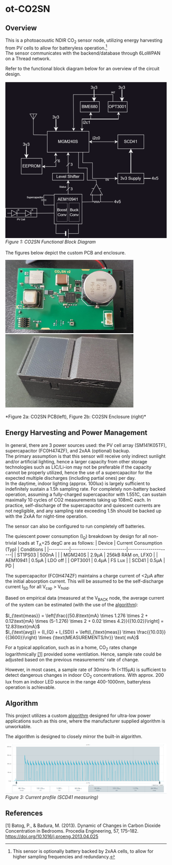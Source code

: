 # ot-CO2SN
 
## Overview

This is a photoacoustic NDIR CO<sub>2</sub> sensor node, utilizing energy harvesting from PV cells to allow for batteryless operation.[^1]<br>
The sensor communicates with the backend/database through 6LoWPAN on a Thread network.

Refer to the functional block diagram below for an overview of the circuit design. <br><br>
![Block Diagram](https://github.com/edward62740/ot-CO2SN/blob/master/Documentation/blockdiagram.jpg)<br>
*Figure 1: CO2SN Functional Block Diagram*
<br><br>
The figures below depict the custom PCB and enclosure.
<br>
<div>
    <img src="https://github.com/edward62740/ot-CO2SN/blob/master/Documentation/co2sn.jpeg" alt="PCB" width="400" />
    <img src="https://github.com/edward62740/ot-CO2SN/blob/master/Documentation/case.jpeg" alt="PCB" width="400" />
</div><br>
*Figure 2a: CO2SN PCB(left), Figure 2b: CO2SN Enclosure (right)*

## Energy Harvesting and Power Management
In general, there are 3 power sources used: the PV cell array (SM141K05TF), supercapacitor (FC0H474ZF), and 2xAA (optional) backup.<br>
The primary assumption is that this sensor will receive only indirect sunlight and/or artificial lighting, hence a larger capacity from other storage technologies such as LIC/Li-ion may not be preferable if the capacity cannot be properly utilized, hence the use of a supercapacitor for the expected multiple discharges (including partial ones) per day.<br>
In the daytime, indoor lighting (approx. 100lux) is largely sufficient to indefinitely sustain a 1.5h sampling rate.
For completely non-battery backed operation, assuming a fully-charged supercapacitor with $1.551\text{C}$, can sustain maximally 10 cycles of CO2 measurements taking up $108\text{mC}$ each. In practice, self-discharge of the supercapacitor and quiescent currents are not negligible, and any sampling rate exceeding 1.5h should be backed up with the 2xAA for night-time operation.<br>

The sensor can also be configured to run completely off batteries.<br>
 
The quiescent power consumption (I<sub>Q</sub>) breakdown by design for all non-trivial loads at T<sub>A</sub>=25 degC are as follows:
| Device   | Current Consumption (Typ) | Conditions          |
|----------|---------------------------|---------------------|
| ST1PS03  | 500nA                     |                     |
| MGM240S  | 2.9µA                     | 256kB RAM on, LFXO  |
| AEM10941 | 0.5µA                     | LDO off             |
| OPT3001  | 0.4µA                     | FS Lux              |
| SCD41    | 0.5µA                     | PD                  |

The supercapacitor (FC0H474ZF) maintains a charge current of <2µA after the initial absorption current. This will be assumed to be the self-discharge current I<sub>SD</sub> for all V<sub>cap</sub> > V<sub>hold</sub>. <br>

Based on empirical data (measured at the V<sub>BACK</sub> node, the average current of the system can be estimated (with the use of the [algorithm](#algorithm)):
<br><br>
$I_{\text{meas}} = \left[\frac{{50.8\text{mA} \times 1.276 \times 2 + 0.12\text{mA} \times (5-1.276) \times 2 + 0.02 \times 4.2}}{{10.02}}\right] = 12.83\text{mA}$<br>
$I_{\text{avg}} = (I_{Q} + I_{SD}) + \left(I_{\text{meas}} \times \frac{{10.03}}{{3600}}\right) \times \{\text{MEASUREMENTS/hr}} \text{  mA}$

For a typical application, such as in a home, CO<sub>2</sub> rates change logarithmically [[1]](#1) provided some ventilation. Hence, sample rate could be adjusted based on the previous measurements' rate of change. <br>

However, in most cases, a sample rate of 30mins-1h (<115µA) is sufficient to detect dangerous changes in indoor CO<sub>2</sub> concentrations. With approx. 200 lux from an indoor LED source in the range 400-1000nm, batteryless operation is achievable. <br>
## Algorithm
This project utilizes a custom [algorithm](https://github.com/edward62740/SCD4x-LPC) designed for ultra-low power applications such as this one, where the manufacturer supplied algorithm is unworkable.<br>

The algorithm is designed to closely mirror the built-in algorithm.

![PCB](https://github.com/edward62740/ot-CO2SN/blob/master/Documentation/current_meas.png)<br>
*Figure 3: Current profile (SCD41 measuring)*


[^1]: This sensor is optionally battery backed by 2xAA cells, to allow for higher sampling frequencies and redundancy.


## References
<a id="1">[1]</a> 
Batog, P., & Badura, M. (2013). Dynamic of Changes in Carbon Dioxide Concentration in Bedrooms. Procedia Engineering, 57, 175–182. https://doi.org/10.1016/j.proeng.2013.04.025